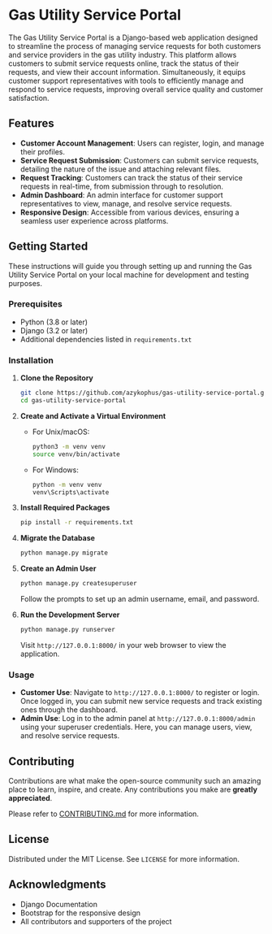 # Gas Utility Service Portal

The Gas Utility Service Portal is a Django-based web application designed to streamline the process of managing service requests for both customers and service providers in the gas utility industry. This platform allows customers to submit service requests online, track the status of their requests, and view their account information. Simultaneously, it equips customer support representatives with tools to efficiently manage and respond to service requests, improving overall service quality and customer satisfaction.

## Features

- **Customer Account Management**: Users can register, login, and manage their profiles.
- **Service Request Submission**: Customers can submit service requests, detailing the nature of the issue and attaching relevant files.
- **Request Tracking**: Customers can track the status of their service requests in real-time, from submission through to resolution.
- **Admin Dashboard**: An admin interface for customer support representatives to view, manage, and resolve service requests.
- **Responsive Design**: Accessible from various devices, ensuring a seamless user experience across platforms.

## Getting Started

These instructions will guide you through setting up and running the Gas Utility Service Portal on your local machine for development and testing purposes.

### Prerequisites

- Python (3.8 or later)
- Django (3.2 or later)
- Additional dependencies listed in `requirements.txt`

### Installation

1. **Clone the Repository**

    ```bash
    git clone https://github.com/azykophus/gas-utility-service-portal.git
    cd gas-utility-service-portal
    ```

2. **Create and Activate a Virtual Environment**

    - For Unix/macOS:
    
        ```bash
        python3 -m venv venv
        source venv/bin/activate
        ```

    - For Windows:
    
        ```bash
        python -m venv venv
        venv\Scripts\activate
        ```

3. **Install Required Packages**

    ```bash
    pip install -r requirements.txt
    ```

4. **Migrate the Database**

    ```bash
    python manage.py migrate
    ```

5. **Create an Admin User**

    ```bash
    python manage.py createsuperuser
    ```
    
    Follow the prompts to set up an admin username, email, and password.

6. **Run the Development Server**

    ```bash
    python manage.py runserver
    ```
    
    Visit `http://127.0.0.1:8000/` in your web browser to view the application.

### Usage

- **Customer Use**: Navigate to `http://127.0.0.1:8000/` to register or login. Once logged in, you can submit new service requests and track existing ones through the dashboard.
- **Admin Use**: Log in to the admin panel at `http://127.0.0.1:8000/admin` using your superuser credentials. Here, you can manage users, view, and resolve service requests.

## Contributing

Contributions are what make the open-source community such an amazing place to learn, inspire, and create. Any contributions you make are **greatly appreciated**.

Please refer to [CONTRIBUTING.md](CONTRIBUTING.md) for more information.

## License

Distributed under the MIT License. See `LICENSE` for more information.

## Acknowledgments

- Django Documentation
- Bootstrap for the responsive design
- All contributors and supporters of the project
